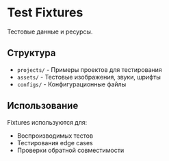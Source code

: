 # Test Fixtures

Тестовые данные и ресурсы.

## Структура

- `projects/` - Примеры проектов для тестирования
- `assets/` - Тестовые изображения, звуки, шрифты
- `configs/` - Конфигурационные файлы

## Использование

Fixtures используются для:
- Воспроизводимых тестов
- Тестирования edge cases
- Проверки обратной совместимости